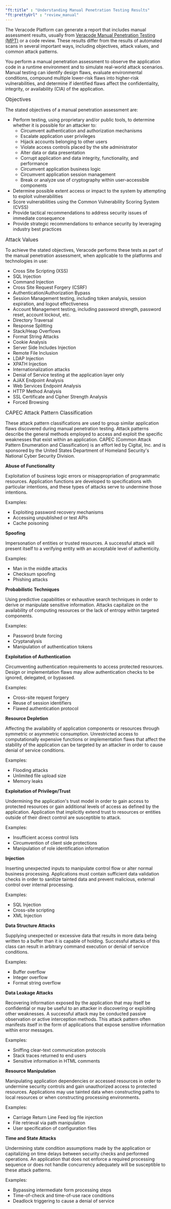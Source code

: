 ```yaml
---
"ft:title" : "Understanding Manual Penetration Testing Results"
"ft:prettyUrl" : "review_manual"
---
```

The Veracode Platform can generate a report that includes manual assessment results, usually from [Veracode Manual Penetration Testing (MPT)](https://docs.veracode.com/r/c_understanding_manual) or a code review. These results differ from the results of automated scans in several important ways, including objectives, attack values, and common attack patterns.

You perform a manual penetration assessment to observe the application code in a runtime environment and to simulate real-world attack scenarios. Manual testing can identify design flaws, evaluate environmental conditions, compound multiple lower-risk flaws into higher-risk vulnerabilities, and determine if identified flaws affect the confidentiality, integrity, or availability \(CIA\) of the application.

<p><span style="font-size: medium;">Objectives</span></p>

The stated objectives of a manual penetration assessment are:

-   Perform testing, using proprietary and/or public tools, to determine whether it is possible for an attacker to:
    -   Circumvent authentication and authorization mechanisms
    -   Escalate application user privileges
    -   Hijack accounts belonging to other users
    -   Violate access controls placed by the site administrator
    -   Alter data or data presentation
    -   Corrupt application and data integrity, functionality, and performance
    -   Circumvent application business logic
    -   Circumvent application session management
    -   Break or analyze use of cryptography within user-accessible components
-   Determine possible extent access or impact to the system by attempting to exploit vulnerabilities
-   Score vulnerabilities using the Common Vulnerability Scoring System \(CVSS\)
-   Provide tactical recommendations to address security issues of immediate consequence
-   Provide strategic recommendations to enhance security by leveraging industry best practices

<p><span style="font-size: medium;">Attack Values</span></p>

To achieve the stated objectives, Veracode performs these tests as part of the manual penetration assessment, when applicable to the platforms and technologies in use:

-   Cross Site Scripting \(XSS\)
-   SQL Injection
-   Command Injection
-   Cross Site Request Forgery \(CSRF\)
-   Authentication/Authorization Bypass
-   Session Management testing, including token analysis, session expiration, and logout effectiveness
-   Account Management testing, including password strength, password reset, account lockout, etc.
-   Directory Traversal
-   Response Splitting
-   Stack/Heap Overflows
-   Format String Attacks
-   Cookie Analysis
-   Server Side Includes Injection
-   Remote File Inclusion
-   LDAP Injection
-   XPATH Injection
-   Internationalization attacks
-   Denial of Service testing at the application layer only
-   AJAX Endpoint Analysis
-   Web Services Endpoint Analysis
-   HTTP Method Analysis
-   SSL Certificate and Cipher Strength Analysis
-   Forced Browsing

<p><span style="font-size: medium;">CAPEC Attack Pattern Classification</span></p>

These attack pattern classifications are used to group similar application flaws discovered during manual penetration testing. Attack patterns describe the general methods employed to access and exploit the specific weaknesses that exist within an application. CAPEC \(Common Attack Pattern Enumeration and Classification\) is an effort led by Cigital, Inc. and is sponsored by the United States Department of Homeland Security's National Cyber Security Division.

**Abuse of Functionality**

Exploitation of business logic errors or misappropriation of programmatic resources. Application functions are developed to specifications with particular intentions, and these types of attacks serve to undermine those intentions.

Examples:

- Exploiting password recovery mechanisms
- Accessing unpublished or test APIs
- Cache poisoning

**Spoofing**

Impersonation of entities or trusted resources. A successful attack will present itself to a verifying entity with an acceptable level of authenticity.

Examples:

- Man in the middle attacks
- Checksum spoofing
- Phishing attacks

**Probabilistic Techniques**

Using predictive capabilities or exhaustive search techniques in order to derive or manipulate sensitive information. Attacks capitalize on the availability of computing resources or the lack of entropy within targeted components.

Examples:

- Password brute forcing
- Cryptanalysis
- Manipulation of authentication tokens

**Exploitation of Authentication**

Circumventing authentication requirements to access protected resources. Design or implementation flaws may allow authentication checks to be ignored, delegated, or bypassed.

Examples:

- Cross-site request forgery
- Reuse of session identifiers
- Flawed authentication protocol

**Resource Depletion**

Affecting the availability of application components or resources through symmetric or asymmetric consumption. Unrestricted access to computationally expensive functions or implementation flaws that affect the stability of the application can be targeted by an attacker in order to cause denial of service conditions.

Examples:

- Flooding attacks
- Unlimited file upload size
- Memory leaks

**Exploitation of Privilege/Trust**

Undermining the application's trust model in order to gain access to protected resources or gain additional levels of access as defined by the application. Application that implicitly extend trust to resources or entities outside of their direct control are susceptible to attack.

Examples:

- Insufficient access control lists
- Circumvention of client side protections
- Manipulation of role identification information

**Injection**

Inserting unexpected inputs to manipulate control flow or alter normal business processing. Applications must contain sufficient data validation checks in order to sanitize tainted data and prevent malicious, external control over internal processing.

Examples:

- SQL Injection
- Cross-site scripting
- XML Injection

**Data Structure Attacks**

Supplying unexpected or excessive data that results in more data being written to a buffer than it is capable of holding. Successful attacks of this class can result in arbitrary command execution or denial of service conditions.

Examples:

- Buffer overflow
- Integer overflow
- Format string overflow

**Data Leakage Attacks**

Recovering information exposed by the application that may itself be confidential or may be useful to an attacker in discovering or exploiting other weaknesses. A successful attack may be conducted passive observation or active interception methods. This attack pattern often manifests itself in the form of applications that expose sensitive information within error messages.

Examples:

- Sniffing clear-text communication protocols
- Stack traces returned to end users
- Sensitive information in HTML comments

**Resource Manipulation**

Manipulating application dependencies or accessed resources in order to undermine security controls and gain unauthorized access to protected resources. Applications may use tainted data when constructing paths to local resources or when constructing processing environments.

Examples:

- Carriage Return Line Feed log file injection
- File retrieval via path manipulation
- User specification of configuration files

**Time and State Attacks**

Undermining state condition assumptions made by the application or capitalizing on time delays between security checks and performed operations. An application that does not enforce a required processing sequence or does not handle concurrency adequately will be susceptible to these attack patterns.

Examples:

- Bypassing intermediate form processing steps
- Time-of-check and time-of-use race conditions
- Deadlock triggering to cause a denial of service